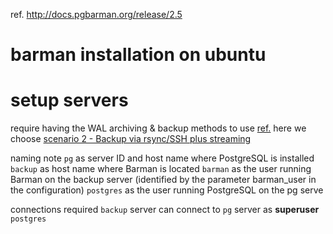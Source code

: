 ref. http://docs.pgbarman.org/release/2.5

# barman installation on ubuntu

# setup servers
require having the WAL archiving & backup methods to use [ref.](http://docs.pgbarman.org/release/2.5/#design-and-architecture)
here we choose [scenario 2 - Backup via rsync/SSH plus streaming](http://docs.pgbarman.org/release/2.5/#scenario-2-backup-via-rsyncssh)

naming note
`pg`       as server ID and host name where PostgreSQL is installed
`backup`   as host name where Barman is located
`barman`   as the user running Barman on the backup server (identified by the parameter barman_user in the configuration)
`postgres` as the user running PostgreSQL on the pg serve

connections required
`backup` server can connect to `pg` server as **superuser** `postgres`
